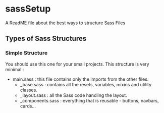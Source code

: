 # sassSetup
A ReadME file about the best ways to structure Sass Files

## Types of Sass Structures

### Simple Structure
You should use this one for your small projects. This structure is very minimal : 

* main.sass : this file contains only the imports from the other files.
  * _base.sass : contains all the resets, variables, mixins and utility classes.
  * _layout.sass : all the Sass code handling the layout.
  * _components.sass : everything that is reusable - buttons, navbars, cards...
  
  

